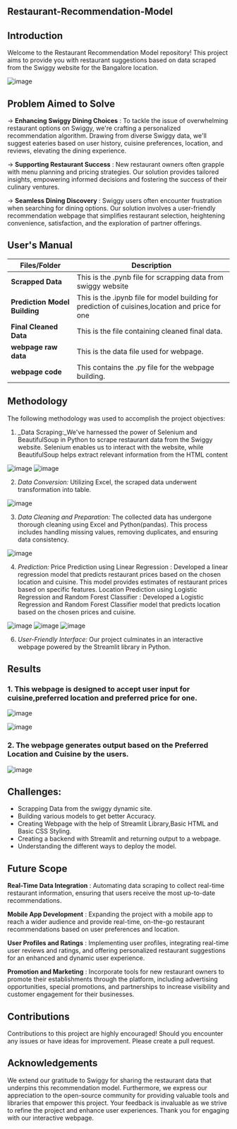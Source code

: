 ## Restaurant-Recommendation-Model

## Introduction



Welcome to the Restaurant Recommendation Model repository! This project aims to provide you with restaurant suggestions based on data scraped from the Swiggy website for the Bangalore location.



![image](https://github.com/aayushkataria123/Restaurant-Recommendation-Model/assets/137820574/43123e3b-32d5-4c85-bd88-6ff3b5abaf0e)


## Problem Aimed to Solve

 → **Enhancing Swiggy Dining Choices** : To tackle the issue of overwhelming restaurant options on Swiggy, we're crafting a personalized recommendation algorithm. Drawing from diverse Swiggy data, we'll suggest eateries based on user history, cuisine preferences, location, and reviews, elevating the dining experience.

 → **Supporting Restaurant Success** : New restaurant owners often grapple with menu planning and pricing strategies. Our solution provides tailored insights, empowering informed decisions and fostering the success of their culinary ventures.

 → **Seamless Dining Discovery** : Swiggy users often encounter frustration when searching for dining options. Our solution involves a user-friendly recommendation webpage that simplifies restaurant selection, heightening convenience, satisfaction, and the exploration of partner offerings.

## **User's Manual**

| Files/Folder| Description |
| ------------- | ------------- |
| **Scrapped Data** | This is the .pynb file for scrapping data from swiggy website   |
| **Prediction Model Building** | This is the .ipynb file for model building for prediction of cuisines,location and price for one   |
| **Final Cleaned Data** | This is the file containing cleaned final data.  |
| **webpage raw data** | This is the data file used for webpage.  |
| **webpage code** | This contains the .py file for the webpage building.  |




## Methodology

The following methodology was used to accomplish the project objectives:

1. _Data Scraping:_We've harnessed the power of Selenium and BeautifulSoup in Python to scrape restaurant data from the Swiggy website. Selenium enables us to interact with the website, while BeautifulSoup helps extract relevant information from the HTML content

![image](https://github.com/aayushkataria123/Restaurant-Recommendation-Model/assets/137820574/71bb09ca-ecdb-41b4-838c-7c851c7197d2)
![image](https://github.com/aayushkataria123/Restaurant-Recommendation-Model/assets/137820574/71bb09ca-ecdb-41b4-838c-7c851c7197d2)


2. _Data Conversion:_ Utilizing Excel, the scraped data underwent transformation into  table.

![image](https://github.com/aayushkataria123/Restaurant-Recommendation-Model/assets/137820574/2cec2571-2fcb-41c7-90ce-90674583264e)


3. _Data Cleaning and Preparation:_ The collected data has undergone thorough cleaning using Excel and Python(pandas). This process includes handling missing values, removing duplicates, and ensuring data consistency.


![image](https://github.com/aayushkataria123/Restaurant-Recommendation-Model/assets/137820574/f93cc20f-e5c4-49c4-aeaa-c29743fedb59)


4. _Prediction:_ 
Price Prediction using Linear Regression : Developed a linear regression model that predicts restaurant prices based on the chosen location and cuisine. This model provides estimates of restaurant prices based on specific features.
Location Prediction using Logistic Regression and Random Forest Classifier : Developed a Logistic Regression and Random Forest Classifier model that predicts location  based on the chosen prices and cuisine.


![image](https://github.com/aayushkataria123/Restaurant-Recommendation-Model/assets/137820574/77f9a0c3-45c7-407f-822f-345b1a37a381)
![image](https://github.com/aayushkataria123/Restaurant-Recommendation-Model/assets/137820574/dafa2e51-4ce7-47c5-98c1-e7d7f0f6329d)
![image](https://github.com/aayushkataria123/Restaurant-Recommendation-Model/assets/137820574/81c3608a-e0ff-4834-8209-ce4a1f6444f7)




6. _User-Friendly Interface:_ Our project culminates in an interactive webpage powered by the Streamlit library in Python.

## Results

### 1. This webpage is designed to accept user input for cuisine,preferred location and preferred price for one.
![image](https://github.com/aayushkataria123/Restaurant-Recommendation-Model/assets/137820574/224dd357-67a3-48a6-8653-74b0277f6a48)


![image](https://github.com/aayushkataria123/Restaurant-Recommendation-Model/assets/137820574/b54d2de1-5af4-45ca-be0b-53206330acdd)


### 2. The webpage generates output based on the Preferred Location and Cuisine by the users.

![image](https://github.com/aayushkataria123/Restaurant-Recommendation-Model/assets/137820574/f2b738b4-62f5-45f2-85e1-7ce26f455c0c)



## Challenges:

- Scrapping Data from the swiggy dynamic site.
- Building various models to get better Accuracy.
- Creating Webpage with the help of Streamlit Library,Basic HTML and Basic CSS Styling.
- Creating a backend with Streamlit and returning output to a webpage.
- Understanding the different ways to deploy the model.


## Future Scope

**Real-Time Data Integration** : Automating data scraping to collect real-time restaurant information, ensuring that users receive the most up-to-date recommendations.

**Mobile App Development** : Expanding the project with a mobile app to reach a wider audience and provide real-time, on-the-go restaurant recommendations based on user preferences and location.

**User Profiles and Ratings** : Implementing user profiles, integrating real-time user reviews and ratings, and offering personalized restaurant suggestions for an enhanced and dynamic user experience.

**Promotion and Marketing** : Incorporate tools for new restaurant owners to promote their establishments through the platform, including advertising opportunities, special promotions, and partnerships to increase visibility and customer engagement for their businesses.


## Contributions

Contributions to this project are highly encouraged! Should you encounter any issues or have ideas for improvement.
Please create a pull request.

## Acknowledgements

We extend our gratitude to Swiggy for sharing the restaurant data that underpins this recommendation model. 
Furthermore, we express our appreciation to the open-source community for providing valuable tools and libraries that empower this project.
Your feedback is invaluable as we strive to refine the project and enhance user experiences.
Thank you for engaging with our interactive webpage.
